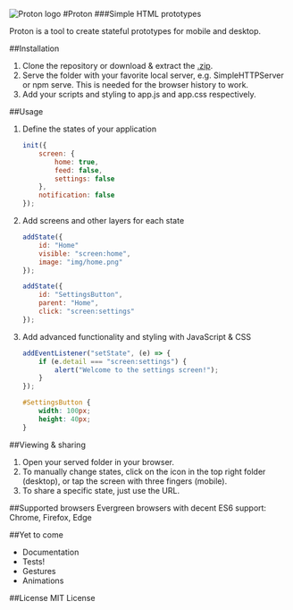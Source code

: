 ![Proton logo](http://jamonserrano.github.io/proton/proton-logo.png)
#Proton
###Simple HTML prototypes

Proton is a tool to create stateful prototypes for mobile and desktop.

##Installation
1. Clone the repository or download & extract the [.zip](https://github.com/jamonserrano/proton/archive/master.zip).
2. Serve the folder with your favorite local server, e.g. SimpleHTTPServer or npm serve. This is needed for the browser history to work.
3. Add your scripts and styling to app.js and app.css respectively.

##Usage

1. Define the states of your application

	```javascript
	init({
		screen: {
			home: true,
			feed: false,
			settings: false
		},
		notification: false
	});
	```
2. Add screens and other layers for each state

	```javascript
	addState({
		id: "Home"
		visible: "screen:home",
		image: "img/home.png"
	});

	addState({
		id: "SettingsButton",
		parent: "Home",
		click: "screen:settings"
	});
	```
3. Add advanced functionality and styling with JavaScript & CSS

	```javascript
	addEventListener("setState", (e) => {
		if (e.detail === "screen:settings") {
			alert("Welcome to the settings screen!");
		}
	});
	```
	```css
	#SettingsButton {
		width: 100px;
		height: 40px;
	}
	```

##Viewing & sharing
1. Open your served folder in your browser.
2. To manually change states, click on the icon in the top right folder (desktop), or tap the screen with three fingers (mobile).
3. To share a specific state, just use the URL.

##Supported browsers
Evergreen browsers with decent ES6 support: Chrome, Firefox, Edge

##Yet to come
* Documentation
* Tests!
* Gestures
* Animations

##License
MIT License
